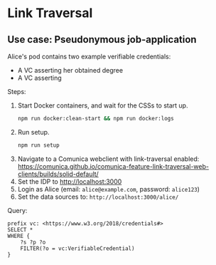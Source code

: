 # Link Traversal

## Use case: Pseudonymous job-application 

Alice's pod contains two example verifiable credentials:
- A VC asserting her obtained degree
- A VC asserting  


Steps:

1. Start Docker containers, and wait for the CSSs to start up.
    ```bash
    npm run docker:clean-start && npm run docker:logs
    ```
2. Run setup.
    ```bash
    npm run setup
    ```
3. Navigate to a Comunica webclient with link-traversal enabled:
<https://comunica.github.io/comunica-feature-link-traversal-web-clients/builds/solid-default/>
4. Set the IDP to <http://localhost:3000>
5. Login as Alice (email: `alice@example.com`, password: `alice123`)
6. Set the data sources to: `http://localhost:3000/alice/`

Query: 
```SPARQL
prefix vc: <https://www.w3.org/2018/credentials#>
SELECT *
WHERE {
    ?s ?p ?o
    FILTER(?o = vc:VerifiableCredential)
}
```
